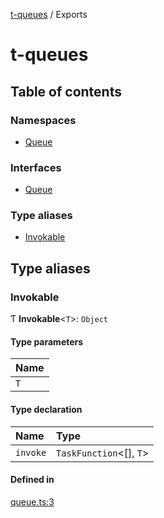 [t-queues](README.md) / Exports

# t-queues

## Table of contents

### Namespaces

- [Queue](modules/Queue.md)

### Interfaces

- [Queue](interfaces/Queue.md)

### Type aliases

- [Invokable](modules.md#invokable)

## Type aliases

### Invokable

Ƭ **Invokable**<`T`\>: `Object`

#### Type parameters

| Name |
| :------ |
| `T` |

#### Type declaration

| Name | Type |
| :------ | :------ |
| `invoke` | `TaskFunction`<[], `T`\> |

#### Defined in

[queue.ts:3](https://github.com/lammonaaf/t-queues/blob/c43e727/src/queue.ts#L3)
